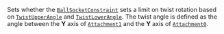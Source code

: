 Sets whether the [`BallSocketConstraint`](https://create.roblox.com/docs/reference/engine/classes/BallSocketConstraint) sets a limit on twist
rotation based on
[`TwistUpperAngle`](https://create.roblox.com/docs/reference/engine/classes/BallSocketConstraint#TwistUpperAngle) and
[`TwistLowerAngle`](https://create.roblox.com/docs/reference/engine/classes/BallSocketConstraint#TwistLowerAngle). The twist
angle is defined as the angle between the **Y** axis of
[`Attachment1`](https://create.roblox.com/docs/reference/engine/classes/Constraint#Attachment1) and the **Y** axis of
[`Attachment0`](https://create.roblox.com/docs/reference/engine/classes/Constraint#Attachment0).